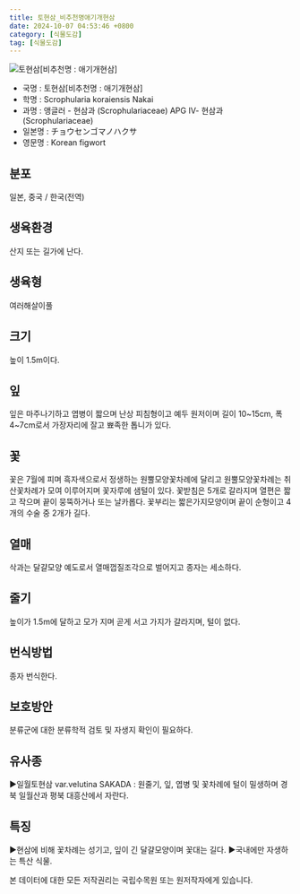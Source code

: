 ```yaml
---
title: 토현삼_비추천명애기개현삼
date: 2024-10-07 04:53:46 +0800
category: [식물도감]
tag: [식물도감]
---
```




![토현삼[비추천명 : 애기개현삼]](/fileUpload/plants/basic/Scrophulariaceae/Scrophularia/16037/16037_1_th2.jpg)
- 국명 : 토현삼[비추천명 : 애기개현삼]
- 학명 : Scrophularia koraiensis Nakai
- 과명 : 앵글러 - 현삼과 (Scrophulariaceae) APG Ⅳ- 현삼과 (Scrophulariaceae)
- 일본명 : チョウセンゴマノハクサ
- 영문명 : Korean figwort


## 분포
일본, 중국 / 한국(전역) 
## 생육환경
산지 또는 길가에 난다.
## 생육형
여러해살이풀
## 크기
높이 1.5m이다.
## 잎
잎은 마주나기하고 엽병이 짧으며 난상 피침형이고 예두 원저이며 길이 10~15cm, 폭 4~7cm로서 가장자리에 잘고 뾰족한 톱니가 있다.
## 꽃
꽃은 7월에 피며 흑자색으로서 정생하는 원뿔모양꽃차례에 달리고 원뿔모양꽃차례는 취산꽃차례가 모여 이루어지며 꽃자루에 샘털이 있다. 꽃받침은 5개로 갈라지며 열편은 짧고 작으며 끝이 뭉뚝하거나 또는 날카롭다. 꽃부리는 짧은가지모양이며 끝이 순형이고 4개의 수술 중 2개가 길다.
## 열매
삭과는 달걀모양 예도로서 열매껍질조각으로 벌어지고 종자는 세소하다.
## 줄기
높이가 1.5m에 달하고 모가 지며 곧게 서고 가지가 갈라지며, 털이 없다.
## 번식방법
종자 번식한다.
## 보호방안
분류군에 대한 분류학적 검토 및 자생지 확인이 필요하다.
## 유사종
▶일월토현삼 var.velutina SAKADA : 원줄기, 잎, 엽병 및 꽃차례에 털이 밀생하며 경북 일월산과 평북 대흥산에서 자란다.
## 특징
▶현삼에 비해 꽃차례는 성기고, 잎이 긴 달걀모양이며 꽃대는 길다.▶국내에만 자생하는 특산 식물.






본 데이터에 대한 모든 저작권리는 국립수목원 또는 원저작자에게 있습니다.
